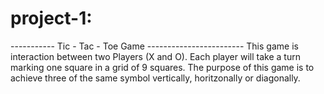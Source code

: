 # project-1:
----------- Tic - Tac - Toe Game ------------------------
This game is interaction between two Players (X and O). 
Each player will take a turn marking one square in a grid of 9 squares.
The purpose of this game is to achieve three of the same symbol vertically, horitzonally or diagonally.
